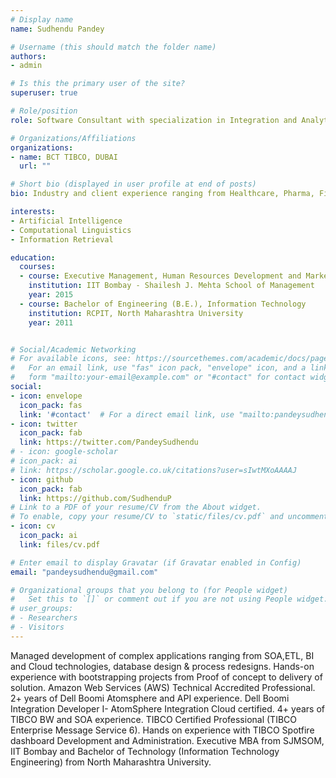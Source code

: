 ```yaml
---
# Display name
name: Sudhendu Pandey

# Username (this should match the folder name)
authors:
- admin

# Is this the primary user of the site?
superuser: true

# Role/position
role: Software Consultant with specialization in Integration and Analytics

# Organizations/Affiliations
organizations:
- name: BCT TIBCO, DUBAI
  url: ""

# Short bio (displayed in user profile at end of posts)
bio: Industry and client experience ranging from Healthcare, Pharma, Finance, Technology & Manufacturing domain.

interests:
- Artificial Intelligence
- Computational Linguistics
- Information Retrieval

education:
  courses:
  - course: Executive Management, Human Resources Development and Marketing
    institution: IIT Bombay - Shailesh J. Mehta School of Management
    year: 2015
  - course: Bachelor of Engineering (B.E.), Information Technology
    institution: RCPIT, North Maharashtra University
    year: 2011


# Social/Academic Networking
# For available icons, see: https://sourcethemes.com/academic/docs/page-builder/#icons
#   For an email link, use "fas" icon pack, "envelope" icon, and a link in the
#   form "mailto:your-email@example.com" or "#contact" for contact widget.
social:
- icon: envelope
  icon_pack: fas
  link: '#contact'  # For a direct email link, use "mailto:pandeysudhendu@gmail.com".
- icon: twitter
  icon_pack: fab
  link: https://twitter.com/PandeySudhendu
# - icon: google-scholar
# icon_pack: ai
# link: https://scholar.google.co.uk/citations?user=sIwtMXoAAAAJ
- icon: github
  icon_pack: fab
  link: https://github.com/SudhenduP
# Link to a PDF of your resume/CV from the About widget.
# To enable, copy your resume/CV to `static/files/cv.pdf` and uncomment the lines below.
- icon: cv
  icon_pack: ai
  link: files/cv.pdf

# Enter email to display Gravatar (if Gravatar enabled in Config)
email: "pandeysudhendu@gmail.com"

# Organizational groups that you belong to (for People widget)
#   Set this to `[]` or comment out if you are not using People widget.
# user_groups:
# - Researchers
# - Visitors
---
```


Managed development of complex applications ranging from SOA,ETL, BI and Cloud technologies, database design & process redesigns.
Hands-on experience with bootstrapping projects from Proof of concept to delivery of solution.
Amazon Web Services (AWS) Technical Accredited Professional.
2+ years of Dell Boomi Atomsphere and API experience. Dell Boomi Integration Developer I- AtomSphere Integration Cloud
certified.
4+ years of TIBCO BW and SOA experience. TIBCO Certified Professional (TIBCO Enterprise Message Service 6).
Hands on experience with TIBCO Spotfire dashboard Development and Administration.
Executive MBA from SJMSOM, IIT Bombay and Bachelor of Technology (Information Technology Engineering) from North Maharashtra University.